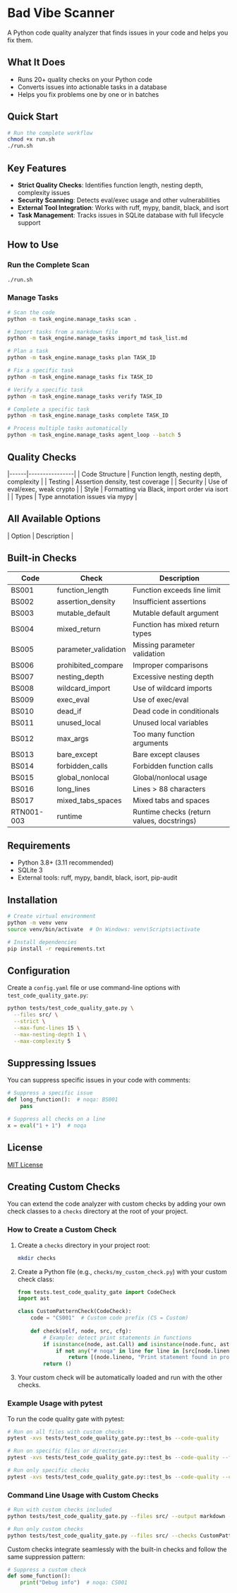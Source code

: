 # Bad Vibe Scanner

A Python code quality analyzer that finds issues in your code and helps you fix them.

## What It Does

- Runs 20+ quality checks on your Python code
- Converts issues into actionable tasks in a database
- Helps you fix problems one by one or in batches

## Quick Start

```bash
# Run the complete workflow
chmod +x run.sh
./run.sh
```

## Key Features

- **Strict Quality Checks**: Identifies function length, nesting depth, complexity issues
- **Security Scanning**: Detects eval/exec usage and other vulnerabilities
- **External Tool Integration**: Works with ruff, mypy, bandit, black, and isort
- **Task Management**: Tracks issues in SQLite database with full lifecycle support

## How to Use

### Run the Complete Scan

```bash
./run.sh
```

### Manage Tasks

```bash
# Scan the code
python -m task_engine.manage_tasks scan .

# Import tasks from a markdown file
python -m task_engine.manage_tasks import_md task_list.md

# Plan a task
python -m task_engine.manage_tasks plan TASK_ID

# Fix a specific task
python -m task_engine.manage_tasks fix TASK_ID

# Verify a specific task
python -m task_engine.manage_tasks verify TASK_ID

# Complete a specific task
python -m task_engine.manage_tasks complete TASK_ID

# Process multiple tasks automatically
python -m task_engine.manage_tasks agent_loop --batch 5
```

## Quality Checks

|------|----------------|
| Code Structure | Function length, nesting depth, complexity |
| Testing | Assertion density, test coverage |
| Security | Use of eval/exec, weak crypto |
| Style | Formatting via Black, import order via isort |
| Types | Type annotation issues via mypy |

## All Available Options
| Option | Description |

## Built-in Checks

| Code  | Check | Description |
|-------|-------|-------------|
| BS001 | function_length | Function exceeds line limit |
| BS002 | assertion_density | Insufficient assertions |
| BS003 | mutable_default | Mutable default argument |
| BS004 | mixed_return | Function has mixed return types |
| BS005 | parameter_validation | Missing parameter validation |
| BS006 | prohibited_compare | Improper comparisons |
| BS007 | nesting_depth | Excessive nesting depth |
| BS008 | wildcard_import | Use of wildcard imports |
| BS009 | exec_eval | Use of exec/eval |
| BS010 | dead_if | Dead code in conditionals |
| BS011 | unused_local | Unused local variables |
| BS012 | max_args | Too many function arguments |
| BS013 | bare_except | Bare except clauses |
| BS014 | forbidden_calls | Forbidden function calls |
| BS015 | global_nonlocal | Global/nonlocal usage |
| BS016 | long_lines | Lines > 88 characters |
| BS017 | mixed_tabs_spaces | Mixed tabs and spaces |
| RTN001-003 | runtime | Runtime checks (return values, docstrings) |

## Requirements

- Python 3.8+ (3.11 recommended)
- SQLite 3
- External tools: ruff, mypy, bandit, black, isort, pip-audit

## Installation

```bash
# Create virtual environment
python -m venv venv
source venv/bin/activate  # On Windows: venv\Scripts\activate

# Install dependencies
pip install -r requirements.txt
```

## Configuration

Create a `config.yaml` file or use command-line options with `test_code_quality_gate.py`:

```bash
python tests/test_code_quality_gate.py \
  --files src/ \
  --strict \
  --max-func-lines 15 \
  --max-nesting-depth 1 \
  --max-complexity 5
```

## Suppressing Issues

You can suppress specific issues in your code with comments:

```python
# Suppress a specific issue
def long_function():  # noqa: BS001
    pass

# Suppress all checks on a line
x = eval("1 + 1")  # noqa
```

## License

[MIT License](license.md)

## Creating Custom Checks

You can extend the code analyzer with custom checks by adding your own check classes to a `checks` directory at the root of your project.

### How to Create a Custom Check

1. Create a `checks` directory in your project root:
   ```bash
   mkdir checks
   ```

2. Create a Python file (e.g., `checks/my_custom_check.py`) with your custom check class:
   ```python
   from tests.test_code_quality_gate import CodeCheck
   import ast

   class CustomPatternCheck(CodeCheck):
       code = "CS001"  # Custom code prefix (CS = Custom)
       
       def check(self, node, src, cfg):
           # Example: detect print statements in functions
           if isinstance(node, ast.Call) and isinstance(node.func, ast.Name) and node.func.id == "print":
               if not any("# noqa" in line for line in [src[node.lineno - 1]]):
                   return [(node.lineno, "Print statement found in production code", self.code)]
           return ()
   ```

3. Your custom check will be automatically loaded and run with the other checks.

### Example Usage with pytest

To run the code quality gate with pytest:

```bash
# Run on all files with custom checks
pytest -xvs tests/test_code_quality_gate.py::test_bs --code-quality

# Run on specific files or directories
pytest -xvs tests/test_code_quality_gate.py::test_bs --code-quality --files src/ tests/

# Run only specific checks
pytest -xvs tests/test_code_quality_gate.py::test_bs --code-quality --checks function_length,assertion_density,CustomPatternCheck
```

### Command Line Usage with Custom Checks

```bash
# Run with custom checks included
python tests/test_code_quality_gate.py --files src/ --output markdown --output-file quality_report.md

# Run only custom checks
python tests/test_code_quality_gate.py --files src/ --checks CustomPatternCheck
```

Custom checks integrate seamlessly with the built-in checks and follow the same suppression pattern:

```python
# Suppress a custom check
def some_function():
    print("Debug info")  # noqa: CS001
